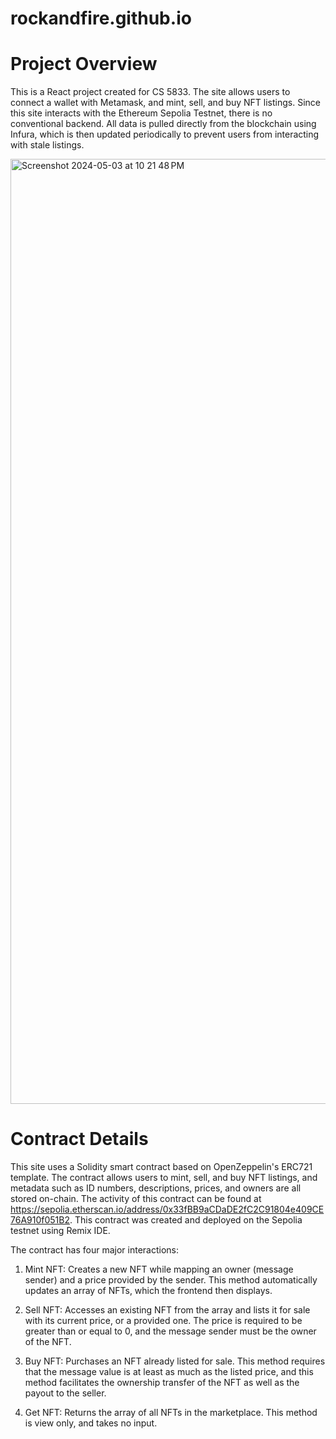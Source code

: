 # rockandfire.github.io

# Project Overview

This is a React project created for CS 5833. The site allows users to connect a wallet with Metamask, and mint, sell, and buy NFT listings. Since this site interacts with the Ethereum Sepolia Testnet, there is no conventional backend. All data is pulled directly from the blockchain using Infura, which is then updated periodically to prevent users from interacting with stale listings.

<img width="1512" alt="Screenshot 2024-05-03 at 10 21 48 PM" src="https://github.com/rockandfire/rockandfire.github.io/assets/55259268/d14758d3-ee2e-4e62-80b9-2ba01c48bef1">

# Contract Details

This site uses a Solidity smart contract based on OpenZeppelin's ERC721 template. The contract allows users to mint, sell, and buy NFT listings, and metadata such as ID numbers, descriptions, prices, and owners are all stored on-chain. The activity of this contract can be found at https://sepolia.etherscan.io/address/0x33fBB9aCDaDE2fC2C91804e409CE76A910f051B2.
This contract was created and deployed on the Sepolia testnet using Remix IDE.

The contract has four major interactions:

1. Mint NFT: Creates a new NFT while mapping an owner (message sender) and a price provided by the sender. This method automatically updates an array of NFTs, which the frontend then displays.

2. Sell NFT: Accesses an existing NFT from the array and lists it for sale with its current price, or a provided one. The price is required to be greater than or equal to 0, and the message sender must be the owner of the NFT.

3. Buy NFT: Purchases an NFT already listed for sale. This method requires that the message value is at least as much as the listed price, and this method facilitates the ownership transfer of the NFT as well as the payout to the seller.

4. Get NFT: Returns the array of all NFTs in the marketplace. This method is view only, and takes no input.
